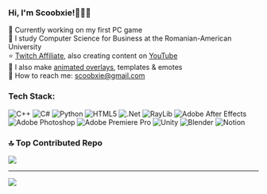 ### Hi, I'm Scoobxie!🧚🏻‍♀️

🎀 Currently working on my first PC game <br/>
🌱 I study Computer Science for Business at the Romanian-American University <br/>
⭐️ [Twitch Affiliate](https://www.twitch.tv/scoobxie), also creating content on [YouTube](https://www.youtube.com/scoobxie) <br/>
🎨 I also make [animated overlays](https://www.fiverr.com/scoobxie/design-stream-animated-camera-overlay), templates & emotes <br/>
💌 How to reach me: scoobxie@gmail.com <br/>

### Tech Stack:
 ![C++](https://img.shields.io/badge/c++-%2300599C.svg?style=for-the-badge&logo=c%2B%2B&logoColor=white) ![C#](https://img.shields.io/badge/c%23-%23239120.svg?style=for-the-badge&logo=csharp&logoColor=white) ![Python](https://img.shields.io/badge/python-3670A0?style=for-the-badge&logo=python&logoColor=ffdd54) ![HTML5](https://img.shields.io/badge/html5-%23E34F26.svg?style=for-the-badge&logo=html5&logoColor=white) ![.Net](https://img.shields.io/badge/.NET-5C2D91?style=for-the-badge&logo=.net&logoColor=white) ![RayLib](https://img.shields.io/badge/RAYLIB-FFFFFF?style=for-the-badge&logo=raylib&logoColor=black) ![Adobe After Effects](https://img.shields.io/badge/Adobe%20After%20Effects-9999FF.svg?style=for-the-badge&logo=Adobe%20After%20Effects&logoColor=white) ![Adobe Photoshop](https://img.shields.io/badge/adobe%20photoshop-%2331A8FF.svg?style=for-the-badge&logo=adobe%20photoshop&logoColor=white) ![Adobe Premiere Pro](https://img.shields.io/badge/Adobe%20Premiere%20Pro-9999FF.svg?style=for-the-badge&logo=Adobe%20Premiere%20Pro&logoColor=white) ![Unity](https://img.shields.io/badge/unity-%23000000.svg?style=for-the-badge&logo=unity&logoColor=white)  ![Blender](https://img.shields.io/badge/blender-%23F5792A.svg?style=for-the-badge&logo=blender&logoColor=white) ![Notion](https://img.shields.io/badge/Notion-%23000000.svg?style=for-the-badge&logo=notion&logoColor=white)


### 🔝 Top Contributed Repo
![](https://github-contributor-stats.vercel.app/api?username=scoobxie&limit=5&theme=rose&combine_all_yearly_contributions=true)

---
[![](https://visitcount.itsvg.in/api?id=scoobxie&icon=7&color=5)](https://visitcount.itsvg.in)
